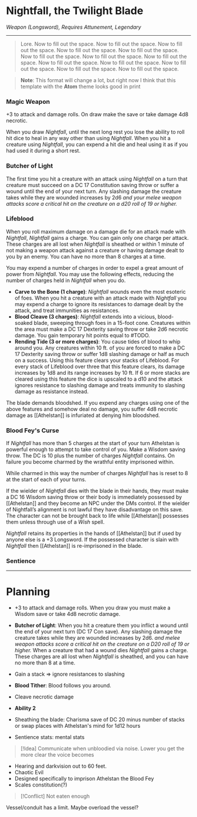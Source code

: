 # Nightfall, the Twilight Blade

*Weapon (Longsword), Requires Attunement, Legendary*



---
> Lore. Now to fill out the space. Now to fill out the space. Now to fill out the space. Now to fill out the space. Now to fill out the space. Now to fill out the space. Now to fill out the space. Now to fill out the space. Now to fill out the space. Now to fill out the space. Now to fill out the space. Now to fill out the space. Now to fill out the space. 


> **Note**: This format will change a lot, but right now I think that this template with the **Atom** theme looks good in print

### Magic Weapon
+3 to attack and damage rolls. On draw make the save or take damage 4d8 necrotic. 

When you draw *Nightfall*, until the next long rest you lose the ability to roll hit dice to heal in any way other than using *Nightfall*. When you hit a creature using *Nightfall*, you can expend a hit die and heal using it as if you had used it during a short rest.

### Butcher of Light
The first time you hit a creature with an attack using *Nightfall* on a turn that creature must succeed on a DC 17 Constitution saving throw or suffer a wound until the end of your next turn. Any slashing damage the creature takes while they are wounded increases by 2d6 *and your melee weapon attacks score a critical hit on the creature on a d20 roll of 19 or higher.*

### Lifeblood
When you roll maximum damage on a damage die for an attack made with *Nightfall*, *Nightfall* gains a charge. You can gain only one charge per attack. These charges are all lost when *Nightfall* is sheathed or within 1 minute of not making a weapon attack against a creature or having damage dealt to you by an enemy. You can have no more than 8 charges at a time.

You may expend a number of charges in order to expel a great amount of power from *Nightfall*. You may use the following effects, reducing the number of charges held in *Nightfall* when you do.

- **Carve to the Bone (1 charge)**: *Nightfall* wounds even the most esoteric of foes. When you hit a creature with an attack made with *Nightfall* you may expend a charge to ignore its resistances to damage dealt by the attack, and treat immunities as resistances.
- **Blood Cleave (3 charges)**: _Nightfall_ extends into a vicious, blood-soaked blade, sweeping through foes in a 15-foot cone. Creatures within the area must make a DC 17 Dexterity saving throw or take 2d6 necrotic damage. You gain temporary hit points equal to #TODO. 
- **Rending Tide (3 or more charges)**: You cause tides of blood to whip around you. Any creatures within 10 ft. of you are forced to make a DC 17 Dexterity saving throw or suffer 1d8 slashing damage or half as much on a success. Using this feature clears your stacks of Lifeblood. For every stack of Lifeblood over three that this feature clears, its damage increases by 1d8 and its range increases by 10 ft. If 6 or more stacks are cleared using this feature the dice is upscaled to a d10 and the attack ignores resistance to slashing damage and treats immunity to slashing damage as resistance instead.

The blade demands bloodshed. If you expend any charges using one of the above features and somehow deal no damage, you suffer 4d8 necrotic damage as [[Athelstan]] is infuriated at denying him bloodshed.

### Blood Fey's Curse
If *Nightfall* has more than 5 charges at the start of your turn Athelstan is powerful enough to attempt to take control of you. Make a Wisdom saving throw. The DC is 10 plus the number of charges *Nightfall* contains. On failure you become charmed by the wrathful entity imprisoned within.

While charmed in this way the number of charges *Nightfall* has is reset to 8 at the start of each of your turns. 

If the wielder of *Nightfall* dies with the blade in their hands, they must make a DC 16 Wisdom saving throw or their body is immediately possessed by [[Athelstan]] and they become an NPC under the DMs control. If the wielder of Nightfall’s alignment is not lawful they have disadvantage on this save. The character can not be brought back to life while [[Athelstan]] possesses them unless through use of a *Wish* spell.

*Nightfall* retains its properties in the hands of [[Athelstan]] but if used by anyone else is a +3 Longsword. If the possessed character is slain with *Nightfall* then [[Athelstan]] is re-imprisoned in the blade.
### Sentience

---


# Planning
- +3 to attack and damage rolls. When you draw you must make a Wisdom save or take 4d8 necrotic damage.
- **Butcher of Light**: When you hit a creature them you inflict a wound until the end of your next turn (DC 17 Con save). Any slashing damage the creature takes while they are wounded increases by 2d6. *and melee weapon attacks score a critical hit on the creature on a D20 roll of 19 or higher.* When a creature that had a wound dies *Nightfall* gains a charge. These charges are all lost when *Nightfall* is sheathed, and you can have no more than 8 at a time.
- Gain a stack => ignore resistances to slashing
- **Blood Tither**: Blood follows you around.
- Cleave necrotic damage


- **Ability 2** 
- Sheathing the blade: Charisma save of DC 20 minus number of stacks or swap places with Athelstan's mind for 1d12 hours
- Sentience stats: mental stats

>[!Idea]
>Communicate when unbloodied via noise. Lower you get the more clear the voice becomes

- Hearing and darkvision out to 60 feet.
- Chaotic Evil
- Designed specifically to imprison Athelstan the Blood Fey
- Scales constitution(?)

>[!Conflict]
>Not eaten enough


Vessel/conduit has a limit. Maybe overload the vessel?